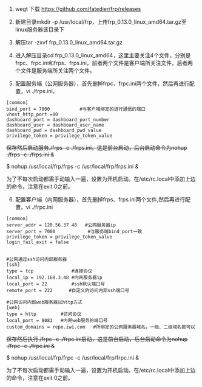 1. wegt 下载 <https://github.com/fatedier/frp/releases>

2. 新建目录mkdir -p /usr/local/frp，上传frp_0.13.0_linux_amd64.tar.gz至linux服务器该目录下

3. 解压tar -zxvf  frp_0.13.0_linux_amd64.tar.gz

4. 进入解压目录cd frp_0.13.0_linux_amd64，这里主要关注4个文件，分别是frpc、frpc.ini和frps、frps.ini，前者两个文件是客户端所关注文件，后者两个文件是服务端所关注两个文件。

5. 配置服务端（公网服务器），首先删掉frpc、frpc.ini两个文件，然后再进行配置，vi ./frps.ini，

```
[common]
bind_port = 7000           #与客户端绑定的进行通信的端口
vhost_http_port =80
dashboard_port = dashboard_port_number
dashboard_user = dashboard_user_name
dashboard_pwd = dashboard_pwd_value
privilege_token = privilege_token_value
```

~~保存然后启动服务./frps -c ./frps.ini，这是前台启动，后台启动命令为nohup ./frps -c ./frps.ini &~~

$ nohup /usr/local/frp/frps -c /usr/local/frp/frps.ini &

为了不每次启动都需手动输入一遍，设置为开机启动。在/etc/rc.local中添加上边的命令，注意在exit 0之前。

6. 配置客户端（内网服务器），首先删掉frps、frps.ini两个文件,然后再进行配置，vi ./frpc.ini

```
[common]
server_addr = 120.56.37.48   #公网服务器ip
server_port = 7000            #与服务端bind_port一致
privilege_token = privilege_token_value
login_fail_exit = false

 
#公网通过ssh访问内部服务器
[ssh]
type = tcp              #连接协议
local_ip = 192.168.3.48 #内网服务器ip
local_port = 22         #ssh默认端口号
remote_port = 222      #自定义的访问内部ssh端口号
 
#公网访问内部web服务器以http方式
[web]
type = http         #访问协议
local_port = 8081   #内网web服务的端口号
custom_domains = repo.iwi.com   #所绑定的公网服务器域名，一级、二级域名都可以
```

~~保存然后执行./frpc -c ./frpc.ini启动，这是前台启动，后台启动命令为nohup ./frpc -c ./frpc.ini &~~

$ nohup /usr/local/frp/frpc -c /usr/local/frp/frpc.ini &

为了不每次启动都需手动输入一遍，设置为开机启动。在/etc/rc.local中添加上边的命令，注意在exit 0之前。
